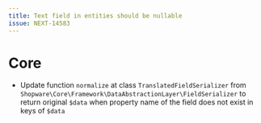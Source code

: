 ```yaml
---
title: Text field in entities should be nullable
issue: NEXT-14583
---
```

# Core
*  Update function `normalize` at class `TranslatedFieldSerializer` from `Shopware\Core\Framework\DataAbstractionLayer\FieldSerializer` to return original `$data` when property name of the field does not exist in keys of `$data` 
